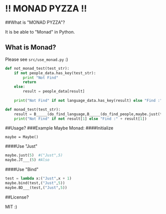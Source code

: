 !! MONAD PYZZA !!
=================

##What is "MONAD PYZZA"?

It is be able to "Monad" in Python.

## What is Monad?

Please see `src/use_monad.py` :)

```python
def not_monad_test(test_str):
    if not people_data.has_key(test_str):
        print "Not Find"
        return
    else:
        result = people_data[result]
    
    print("Not Find" if not language_data.has_key(result) else "Find :" + language_data[result])
```

```python
def monad_test(test_str):
    result = B_____(do_find_language,B_____(do_find_people,maybe.just(test_str)))
    print("Not Find" if not result[1] else "Find :" + result[1])
```

##Usage?
###Example Maybe Monad:
####Initialize
```
maybe = Maybe()
```
####Use "Just"
```python
maybe.just(5)  #("Just",5)
maybe.JT___(5) #Also
```
####Use "Bind"
```python
test = lambda x:("Just",x + 1)
maybe.bind(test,("Just",5))
maybe.BD___(test,("Just",5))
```

##License?

MIT :)

